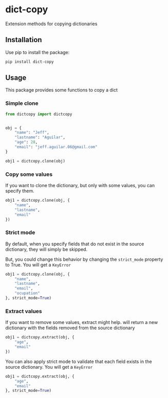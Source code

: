 # dict-copy

Extension methods for copying dictionaries

## Installation

Use pip to install the package:

```bash
pip install dict-copy
```

## Usage

This package provides some functions to copy a dict


### Simple clone

```python
from dictcopy import dictcopy


obj = {
    "name": "Jeff",
    "lastname": "Aguilar",
    "age": 28,
    "email": "jeff.aguilar.06@gmail.com"
}

obj1 = dictcopy.clone(obj)
```

### Copy some values

If you want to clone the dictionary, but only with some values, you can specify them.

```python
obj1 = dictcopy.clone(obj, {
    "name",
    "lastname",
    "email"
})
```

### Strict mode

By default, when you specify fields that do not exist in the source dictionary, they will simply be skipped.

But, you could change this behavior by changing the `strict_mode` property to True. You will get a `KeyError`


```python
obj1 = dictcopy.clone(obj, {
    "name",
    "lastname",
    "email",
    "ocupation"
}, strict_mode=True)
```


### Extract values

If you want to remove some values, extract might help. will return a new dictionary with the fields removed from the source dictionary

```python
obj1 = dictcopy.extract(obj, {
    "age",
    "email"
})
```

You can also apply strict mode to validate that each field exists in the source dictionary. You will get a `KeyError`

```python
obj1 = dictcopy.extract(obj, {
    "age",
    "email"
}, strict_mode=True)
```